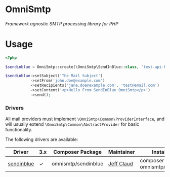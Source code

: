 # OmniSmtp

###### Framework agnostic SMTP processing library for PHP

# Usage

```php
<?php

$sendinblue = OmniSmtp::create(\OmniSmtp\SendInBlue::class, 'test-api-key');

$sendinblue->setSubject('The Mail Subject')
           ->setFrom('john.doe@example.com')
           ->setRecipients('jane.doe@example.com', 'test@email.com')
           ->setContent('<p>Hello From SendInBlue OmniSmtp</p>')
           ->send();
```
### Drivers
All mail providers must implement `\OmniSmtp\Common\ProviderInterface`, and will usually extend `\OmniSmtp\Common\AbstractProvider` for basic functionality.  

The following drivers are available:  

Driver | 3.x | Composer Package | Maintainer | Installation
--- | --- | --- | --- | ---
[sendinblue](https://github.com/crazymeeks/omnismtp-sendinblue) | ✓ | omnismtp/sendinblue | [Jeff Claud](https://github.com/crazymeeks) | composer require omnismtp/sendinblue

